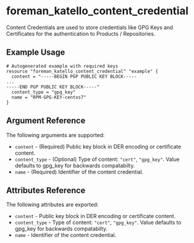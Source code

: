 
# foreman_katello_content_credential


Content Credentials are used to store credentials like GPG Keys and Certificates for the authentication to Products / Repositories.


## Example Usage

```
# Autogenerated example with required keys
resource "foreman_katello_content_credential" "example" {
  content = "-----BEGIN PGP PUBLIC KEY BLOCK-----
...
-----END PGP PUBLIC KEY BLOCK-----"
  content_type = "gpg_key"
  name = "RPM-GPG-KEY-centos7"
}
```


## Argument Reference

The following arguments are supported:

- `content` - (Required) Public key block in DER encoding or certificate content.
- `content_type` - (Optional) Type of content: `"cert"`, `"gpg_key"`. Value defaults to gpg_key for backwards compatabilty.
- `name` - (Required) Identifier of the content credential.


## Attributes Reference

The following attributes are exported:

- `content` - Public key block in DER encoding or certificate content.
- `content_type` - Type of content: `"cert"`, `"gpg_key"`. Value defaults to gpg_key for backwards compatabilty.
- `name` - Identifier of the content credential.

